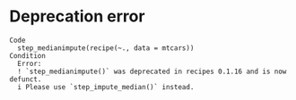 # Deprecation error

    Code
      step_medianimpute(recipe(~., data = mtcars))
    Condition
      Error:
      ! `step_medianimpute()` was deprecated in recipes 0.1.16 and is now defunct.
      i Please use `step_impute_median()` instead.

